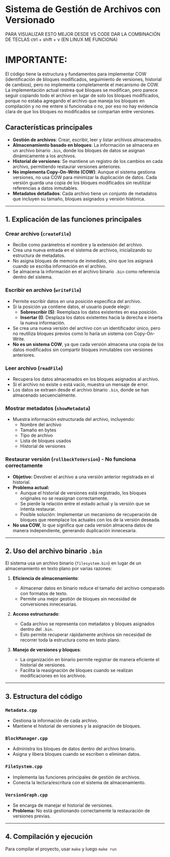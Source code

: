 # Sistema de Gestión de Archivos con Versionado  

PARA VISUALIZAR ESTO MEJOR DESDE VS CODE DAR LA COMBINACIÓN DE TECLAS ctrl + shift + v (EN LINUX ME FUNCIONA)

# IMPORTANTE:
El código tiene la estructura y fundamentos para implementar COW (identificación de bloques modificados, seguimiento de versiones, historial de cambios), pero no implementa completamente el mecanismo de COW. La implementación actual rastrea qué bloques se modifican, pero parece seguir copiando todo el archivo en lugar de solo los bloques modificados, porque no estaba agregando el archivo que maneja los bloques en compilación y no me entere si funcionaba o no, por eso no hay evidencia clara de que los bloques no modificados se compartan entre versiones.

## Características principales  

- **Gestión de archivos**: Crear, escribir, leer y listar archivos almacenados.
- **Almacenamiento basado en bloques**: La información se almacena en un archivo binario `.bin`, donde los bloques de datos se asignan dinámicamente a los archivos.
- **Historial de versiones**: Se mantiene un registro de los cambios en cada archivo, permitiendo restaurar versiones anteriores.
- **No implementa Copy-On-Write (COW)**: Aunque el sistema gestiona versiones, no usa COW para minimizar la duplicación de datos. Cada versión guarda una copia de los bloques modificados sin reutilizar referencias a datos inmutables.
- **Metadatos detallados**: Cada archivo tiene un conjunto de metadatos que incluyen su tamaño, bloques asignados y versión histórica.
  
---

## 1. Explicación de las funciones principales  

### Crear archivo (`createFile`)  

- Recibe como parámetros el nombre y la extensión del archivo.
- Crea una nueva entrada en el sistema de archivos, inicializando su estructura de metadatos.
- No asigna bloques de memoria de inmediato, sino que los asignará cuando se escriba información en el archivo.
- Se almacena la información en el archivo binario `.bin` como referencia dentro del sistema.  

### Escribir en archivo (`writeFile`)  

- Permite escribir datos en una posición específica del archivo.
- Si la posición ya contiene datos, el usuario puede elegir:  
  - **Sobrescribir (S)**: Reemplaza los datos existentes en esa posición.  
  - **Insertar (I)**: Desplaza los datos existentes hacia la derecha e inserta la nueva información.  
- Se crea una nueva versión del archivo con un identificador único, pero no reutiliza bloques previos como lo haría un sistema con Copy-On-Write.  
- **No es un sistema COW**, ya que cada versión almacena una copia de los datos modificados sin compartir bloques inmutables con versiones anteriores.  

### Leer archivo (`readFile`)  

- Recupera los datos almacenados en los bloques asignados al archivo.
- Si el archivo no existe o está vacío, muestra un mensaje de error.
- Los datos se extraen desde el archivo binario `.bin`, donde se han almacenado secuencialmente.

### Mostrar metadatos (`showMetadata`)  

- Muestra información estructurada del archivo, incluyendo:  
  - Nombre del archivo  
  - Tamaño en bytes  
  - Tipo de archivo  
  - Lista de bloques usados  
  - Historial de versiones  

### Restaurar versión (`rollbackToVersion`) - **No funciona correctamente**  

- **Objetivo:** Devolver el archivo a una versión anterior registrada en el historial.  
- **Problema actual:**  
  - Aunque el historial de versiones está registrado, los bloques originales no se reasignan correctamente.  
  - Se pierde la relación entre el estado actual y la versión que se intenta restaurar.  
  - Posible solución: Implementar un mecanismo de recuperación de bloques que reemplace los actuales con los de la versión deseada.  
- **No usa COW**, lo que significa que cada versión almacena datos de manera independiente, generando duplicación innecesaria.  

---

## 2. Uso del archivo binario `.bin`  

El sistema usa un archivo binario (`filesystem.bin`) en lugar de un almacenamiento en texto plano por varias razones:  

1. **Eficiencia de almacenamiento**:  
   - Almacenar datos en binario reduce el tamaño del archivo comparado con formatos de texto.  
   - Permite una mejor gestión de bloques sin necesidad de conversiones innecesarias.  

2. **Acceso estructurado**:  
   - Cada archivo se representa con metadatos y bloques asignados dentro del `.bin`.  
   - Esto permite recuperar rápidamente archivos sin necesidad de recorrer toda la estructura como en texto plano.  

3. **Manejo de versiones y bloques**:  
   - La organización en binario permite registrar de manera eficiente el historial de versiones.  
   - Facilita la reasignación de bloques cuando se realizan modificaciones en los archivos.  

---

## 3. Estructura del código  

### **`Metadata.cpp`**  
- Gestiona la información de cada archivo.  
- Mantiene el historial de versiones y la asignación de bloques.  

### **`BlockManager.cpp`**  
- Administra los bloques de datos dentro del archivo binario.  
- Asigna y libera bloques cuando se escriben o eliminan datos.  

### **`FileSystem.cpp`**  
- Implementa las funciones principales de gestión de archivos.  
- Conecta la lectura/escritura con el sistema de almacenamiento.  

### **`VersionGraph.cpp`**  
- Se encarga de manejar el historial de versiones.  
- **Problema:** No está gestionando correctamente la restauración de versiones previas.  

---

## 4. Compilación y ejecución  

Para compilar el proyecto, usar `make` y luego `make run`
